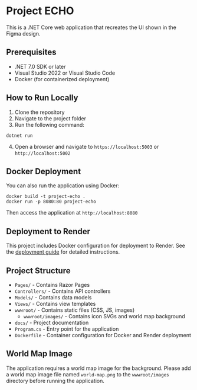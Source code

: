 # Project ECHO

This is a .NET Core web application that recreates the UI shown in the Figma design.

## Prerequisites

- .NET 7.0 SDK or later
- Visual Studio 2022 or Visual Studio Code
- Docker (for containerized deployment)

## How to Run Locally

1. Clone the repository
2. Navigate to the project folder
3. Run the following command:

```
dotnet run
```

4. Open a browser and navigate to `https://localhost:5003` or `http://localhost:5002`

## Docker Deployment

You can also run the application using Docker:

```
docker build -t project-echo .
docker run -p 8080:80 project-echo
```

Then access the application at `http://localhost:8080`

## Deployment to Render

This project includes Docker configuration for deployment to Render. See the [deployment guide](docs/render-deployment.md) for detailed instructions.

## Project Structure

- `Pages/` - Contains Razor Pages
- `Controllers/` - Contains API controllers
- `Models/` - Contains data models
- `Views/` - Contains view templates
- `wwwroot/` - Contains static files (CSS, JS, images)
  - `wwwroot/images/` - Contains icon SVGs and world map background
- `docs/` - Project documentation
- `Program.cs` - Entry point for the application
- `Dockerfile` - Container configuration for Docker and Render deployment

## World Map Image

The application requires a world map image for the background. Please add a world map image file named `world-map.png` to the `wwwroot/images` directory before running the application. 